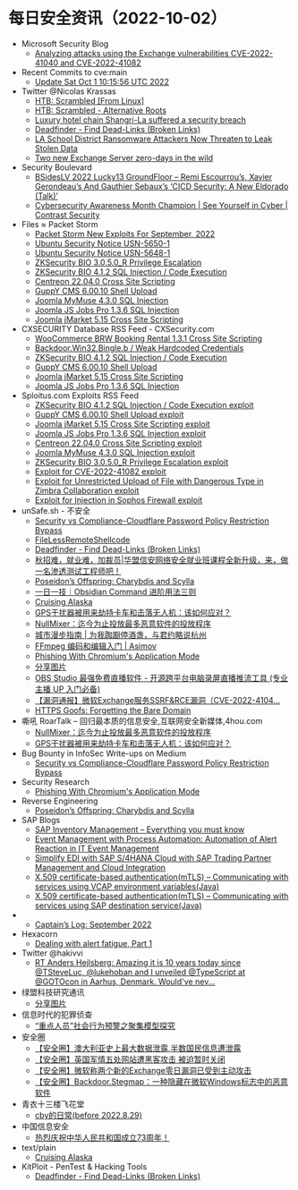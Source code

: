 # 每日安全资讯（2022-10-02）

- Microsoft Security Blog
  - [Analyzing attacks using the Exchange vulnerabilities CVE-2022-41040 and CVE-2022-41082](https://www.microsoft.com/security/blog/2022/09/30/analyzing-attacks-using-the-exchange-vulnerabilities-cve-2022-41040-and-cve-2022-41082/)
- Recent Commits to cve:main
  - [Update Sat Oct  1 10:15:56 UTC 2022](https://github.com/trickest/cve/commit/316e40e416c7dff55adb9305f52813d2bd1190b2)
- Twitter @Nicolas Krassas
  - [HTB: Scrambled [From Linux]](https://twitter.com/Dinosn/status/1576283528035151874)
  - [HTB: Scrambled - Alternative Roots](https://twitter.com/Dinosn/status/1576283449039945728)
  - [Luxury hotel chain Shangri-La suffered a security breach](https://twitter.com/Dinosn/status/1576258151870963712)
  - [Deadfinder - Find Dead-Links (Broken Links)](https://twitter.com/Dinosn/status/1576251924675932160)
  - [LA School District Ransomware Attackers Now Threaten to Leak Stolen Data](https://twitter.com/Dinosn/status/1576113253541097473)
  - [Two new Exchange Server zero-days in the wild](https://twitter.com/Dinosn/status/1576113078994771968)
- Security Boulevard
  - [BSidesLV 2022 Lucky13 GroundFloor – Remi Escourrou’s, Xavier Gerondeau’s And Gauthier Sebaux’s ‘CICD Security: A New Eldorado (Talk)’](https://securityboulevard.com/2022/10/bsideslv-2022-lucky13-groundfloor-remi-escourrous-xavier-gerondeaus-and-gauthier-sebauxs-cicd-security-a-new-eldorado-talk/)
  - [Cybersecurity Awareness Month Champion | See Yourself in Cyber | Contrast Security](https://securityboulevard.com/2022/10/cybersecurity-awareness-month-champion-see-yourself-in-cyber-contrast-security/)
- Files ≈ Packet Storm
  - [Packet Storm New Exploits For September, 2022](https://packetstormsecurity.com/files/168590/202209-exploits.tgz)
  - [Ubuntu Security Notice USN-5650-1](https://packetstormsecurity.com/files/168589/USN-5650-1.txt)
  - [Ubuntu Security Notice USN-5648-1](https://packetstormsecurity.com/files/168588/USN-5648-1.txt)
  - [ZKSecurity BIO 3.0.5.0_R Privilege Escalation](https://packetstormsecurity.com/files/168587/zksecuritybio3050r-escalate.txt)
  - [ZKSecurity BIO 4.1.2 SQL Injection / Code Execution](https://packetstormsecurity.com/files/168586/zksecuritybio412-sql.txt)
  - [Centreon 22.04.0 Cross Site Scripting](https://packetstormsecurity.com/files/168585/centreon22040sa-xss.txt)
  - [GuppY CMS 6.00.10 Shell Upload](https://packetstormsecurity.com/files/168584/guppy60010-shell.txt)
  - [Joomla MyMuse 4.3.0 SQL Injection](https://packetstormsecurity.com/files/168583/joomlamymuse430-sql.txt)
  - [Joomla JS Jobs Pro 1.3.6 SQL Injection](https://packetstormsecurity.com/files/168582/joomlajsjobspro136-sql.txt)
  - [Joomla jMarket 5.15 Cross Site Scripting](https://packetstormsecurity.com/files/168581/joomlajmarket515-xss.txt)
- CXSECURITY Database RSS Feed - CXSecurity.com
  - [WooCommerce BRW Booking Rental 1.3.1 Cross Site Scripting](https://cxsecurity.com/issue/WLB-2022100006)
  - [Backdoor.Win32.Bingle.b / Weak Hardcoded Credentials](https://cxsecurity.com/issue/WLB-2022100005)
  - [ZKSecurity BIO 4.1.2 SQL Injection / Code Execution](https://cxsecurity.com/issue/WLB-2022100004)
  - [GuppY CMS 6.00.10 Shell Upload](https://cxsecurity.com/issue/WLB-2022100003)
  - [Joomla jMarket 5.15 Cross Site Scripting](https://cxsecurity.com/issue/WLB-2022100002)
  - [Joomla JS Jobs Pro 1.3.6 SQL Injection](https://cxsecurity.com/issue/WLB-2022100001)
- Sploitus.com Exploits RSS Feed
  - [ZKSecurity BIO 4.1.2 SQL Injection / Code Execution exploit](https://sploitus.com/exploit?id=PACKETSTORM:168586&utm_source=rss&utm_medium=rss)
  - [GuppY CMS 6.00.10 Shell Upload exploit](https://sploitus.com/exploit?id=PACKETSTORM:168584&utm_source=rss&utm_medium=rss)
  - [Joomla jMarket 5.15 Cross Site Scripting exploit](https://sploitus.com/exploit?id=PACKETSTORM:168581&utm_source=rss&utm_medium=rss)
  - [Joomla JS Jobs Pro 1.3.6 SQL Injection exploit](https://sploitus.com/exploit?id=PACKETSTORM:168582&utm_source=rss&utm_medium=rss)
  - [Centreon 22.04.0 Cross Site Scripting exploit](https://sploitus.com/exploit?id=PACKETSTORM:168585&utm_source=rss&utm_medium=rss)
  - [Joomla MyMuse 4.3.0 SQL Injection exploit](https://sploitus.com/exploit?id=PACKETSTORM:168583&utm_source=rss&utm_medium=rss)
  - [ZKSecurity BIO 3.0.5.0_R Privilege Escalation exploit](https://sploitus.com/exploit?id=PACKETSTORM:168587&utm_source=rss&utm_medium=rss)
  - [Exploit for CVE-2022-41082 exploit](https://sploitus.com/exploit?id=87179042-CF32-5495-87D0-B916B42259D2&utm_source=rss&utm_medium=rss)
  - [Exploit for Unrestricted Upload of File with Dangerous Type in Zimbra Collaboration exploit](https://sploitus.com/exploit?id=549DF2E5-96E4-5204-9F2F-303AABC189EE&utm_source=rss&utm_medium=rss)
  - [Exploit for Injection in Sophos Firewall exploit](https://sploitus.com/exploit?id=CDC28FA3-9C62-5164-A646-234AC30C0DA0&utm_source=rss&utm_medium=rss)
- unSafe.sh - 不安全
  - [Security vs Compliance-Cloudflare Password Policy Restriction Bypass](https://buaq.net/go-128948.html)
  - [FileLessRemoteShellcode](https://buaq.net/go-128950.html)
  - [Deadfinder - Find Dead-Links (Broken Links)](https://buaq.net/go-128947.html)
  - [秋招难，就业难，加裁员|华盟信安网络安全就业班课程全新升级，来，做一名渗透测试工程师吧！](https://buaq.net/go-128941.html)
  - [Poseidon’s Offspring: Charybdis and Scylla](https://buaq.net/go-128936.html)
  - [一日一技｜Obsidian Command 进阶用法三则](https://buaq.net/go-128940.html)
  - [Cruising Alaska](https://buaq.net/go-128932.html)
  - [GPS干扰器被用来劫持卡车和击落无人机：该如何应对？](https://buaq.net/go-128925.html)
  - [NullMixer：迄今为止投放最多恶意软件的投放程序](https://buaq.net/go-128924.html)
  - [城市漫步指南 | 为我踟蹰停酒盏，与君约略说杭州](https://buaq.net/go-128930.html)
  - [FFmpeg 编码和编辑入门 | Asimov](https://buaq.net/go-128906.html)
  - [Phishing With Chromium's Application Mode](https://buaq.net/go-128961.html)
  - [分享图片](https://buaq.net/go-128915.html)
  - [OBS Studio 最强免费直播软件 - 开源跨平台电脑录屏直播推流工具 (专业主播 UP 入门必备)](https://buaq.net/go-128912.html)
  - [【漏洞通报】微软Exchange服务SSRF&RCE漏洞（CVE-2022-4104...](https://buaq.net/go-128856.html)
  - [HTTPS Goofs: Forgetting the Bare Domain](https://buaq.net/go-128879.html)
- 嘶吼 RoarTalk – 回归最本质的信息安全,互联网安全新媒体,4hou.com
  - [NullMixer：迄今为止投放最多恶意软件的投放程序](https://www.4hou.com/posts/JXRD)
  - [GPS干扰器被用来劫持卡车和击落无人机：该如何应对？](https://www.4hou.com/posts/oJ9z)
- Bug Bounty in InfoSec Write-ups on Medium
  - [Security vs Compliance-Cloudflare Password Policy Restriction Bypass](https://infosecwriteups.com/security-vs-compliance-cloudflare-password-policy-restriction-bypass-da07ca7df4f2?source=rss----7b722bfd1b8d--bug_bounty)
- Security Research
  - [Phishing With Chromium's Application Mode](https://mrd0x.com/phishing-with-chromium-application-mode/)
- Reverse Engineering
  - [Poseidon’s Offspring: Charybdis and Scylla](https://www.reddit.com/r/ReverseEngineering/comments/xsp07i/poseidons_offspring_charybdis_and_scylla/)
- SAP Blogs
  - [SAP Inventory Management – Everything you must know](https://blogs.sap.com/2022/10/01/sap-inventory-management-everything-you-must-know/)
  - [Event Management with Process Automation: Automation of Alert Reaction in IT Event Management](https://blogs.sap.com/2022/10/01/event-management-with-process-automation-automation-of-alert-reaction-in-it-event-management/)
  - [Simplify EDI with SAP S/4HANA Cloud with SAP Trading Partner Management and Cloud Integration](https://blogs.sap.com/2022/10/01/simplify-edi-with-sap-s-4hana-cloud-with-sap-trading-partner-management-and-cloud-integration/)
  - [X.509 certificate-based authentication(mTLS) – Communicating with services using VCAP environment variables(Java)](https://blogs.sap.com/2022/10/01/x.509-certificate-based-authenticationmtls-communicating-with-services-using-vcap-environment-variablesjava/)
  - [X.509 certificate-based authentication(mTLS) – Communicating with services using SAP destination service(Java)](https://blogs.sap.com/2022/10/01/x.509-certificate-based-authenticationmtls-communicating-with-services-using-sap-destination-servicejava/)
- 
  - [Captain’s Log: September 2022](https://cornerpirate.com/2022/10/01/captains-log-september-2022/)
- Hexacorn
  - [Dealing with alert fatigue, Part 1](https://www.hexacorn.com/blog/2022/10/01/dealing-with-alert-fatigue-part-1/)
- Twitter @hakivvi
  - [RT Anders Hejlsberg: Amazing it is 10 years today since @TSteveLuc, @lukehoban and I unveiled @TypeScript at @GOTOcon in Aarhus, Denmark. Would've nev...](https://twitter.com/ahejlsberg/status/1576301011568033792)
- 绿盟科技研究通讯
  - [分享图片](https://mp.weixin.qq.com/s?__biz=MzIyODYzNTU2OA==&mid=2247493438&idx=1&sn=448f017d8d58483622db41187d888119&chksm=e84c41e1df3bc8f78bdb0fc8f4dca3c12f1a36a0a57185cb97a878dbaa1cb39dfdb610f05c66&scene=58&subscene=0#rd)
- 信息时代的犯罪侦查
  - [“重点人员”社会行为预警之聚集模型探究](https://mp.weixin.qq.com/s?__biz=MzAxNTA4NDAwOQ==&mid=2650736600&idx=1&sn=0ff70b2a96192cea7dca133ecc327b88&chksm=8382d75eb4f55e484dc9a68263d552dd31a511ff660e3e0c7b082a7aaf51dc21bb1b78d35197&scene=58&subscene=0#rd)
- 安全圈
  - [【安全圈】澳大利亚史上最大数据泄露,半数国民信息遭泄露](https://mp.weixin.qq.com/s?__biz=MzIzMzE4NDU1OQ==&mid=2652019240&idx=1&sn=21e363fb259d680506b57a14c56046f2&chksm=f36fb668c4183f7e89eea6bc754b8d7362d2618328d3e78a67da1da6d22d64b13cd47501e89d&scene=58&subscene=0#rd)
  - [【安全圈】英国军情五处网站遭黑客攻击 被迫暂时关闭](https://mp.weixin.qq.com/s?__biz=MzIzMzE4NDU1OQ==&mid=2652019240&idx=2&sn=1b199496600aa2ef1f3864b0d4bec875&chksm=f36fb668c4183f7ec12ee93ca69c1bb995738bcd9c6bd667c84641f74ff48a8d0ffb9c70b178&scene=58&subscene=0#rd)
  - [【安全圈】微软称两个新的Exchange零日漏洞已受到主动攻击](https://mp.weixin.qq.com/s?__biz=MzIzMzE4NDU1OQ==&mid=2652019240&idx=3&sn=6c1dd642eb051751f5d6a042205f1f26&chksm=f36fb668c4183f7e982b5c294ce06c789d467f25200814a0f123e730987b11f11c9f74cb7a52&scene=58&subscene=0#rd)
  - [【安全圈】Backdoor.Stegmap：一种隐藏在微软Windows标志中的恶意软件](https://mp.weixin.qq.com/s?__biz=MzIzMzE4NDU1OQ==&mid=2652019240&idx=4&sn=b5ec58936edec458d9a763f1f5893ff7&chksm=f36fb668c4183f7e5c1cac81ffea2cfc9640a61c4b1e2e150893713cd8fa3893b65ca1655021&scene=58&subscene=0#rd)
- 青衣十三楼飞花堂
  - [cby的日常(before 2022.8.29)](https://mp.weixin.qq.com/s?__biz=MzUzMjQyMDE3Ng==&mid=2247486232&idx=1&sn=8a8d54ff331eac7bc68f998b4097c5f5&chksm=fab2c827cdc541310af656f78d379c896216164a649063f27280ffa7c939cc67934386d851bf&scene=58&subscene=0#rd)
- 中国信息安全
  - [热烈庆祝中华人民共和国成立73周年！](https://mp.weixin.qq.com/s?__biz=MzA5MzE5MDAzOA==&mid=2664166200&idx=1&sn=67261df7e3ef646cdba5463279a5aa5a&chksm=8b5ef1c1bc2978d7c9488c8ac24109771e2acbdc99f5f163b27af99bb9d3463ddf1929292476&scene=58&subscene=0#rd)
- text/plain
  - [Cruising Alaska](https://textslashplain.com/2022/10/01/cruising-alaska/)
- KitPloit - PenTest & Hacking Tools
  - [Deadfinder - Find Dead-Links (Broken Links)](http://www.kitploit.com/2022/10/deadfinder-find-dead-links-broken-links.html)
